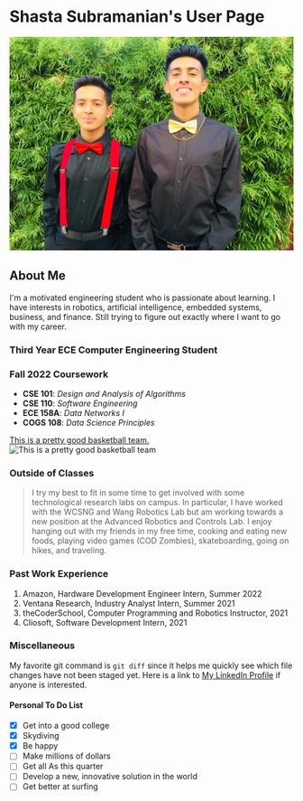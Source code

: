 
# Shasta Subramanian's User Page

![Me and my bro before high school homecoming](STHomecoming.JPG "Me and my bro before high school homecoming")

## About Me
I'm a motivated engineering student who is passionate about learning. I have interests in robotics, artificial intelligence, embedded systems, business, and finance. Still trying to figure out exactly where I want to go with my career.

### Third Year ECE Computer Engineering Student
### Fall 2022 Coursework
- **CSE 101**: *Design and Analysis of Algorithms*
- **CSE 110**: *Software Engineering*
- **ECE 158A**: *Data Networks I*   
- **COGS 108**: *Data Science Principles*

<u>This is a pretty good basketball team.</u>
![This is a pretty good basketball team](https://www.gannett-cdn.com/presto/2022/06/17/USAT/1fadd1f0-c7a7-4e4e-a6e2-fb6d2a72c97b-2022-06-17_Warriors1.jpg?crop=5999,3374,x1,y112&width=3200&height=1800&format=pjpg&auto=webp)

### Outside of Classes
> I try my best to fit in some time to get involved with some technological research labs on campus. In particular, I have worked with the WCSNG and Wang Robotics Lab but am working towards a new position at the Advanced Robotics and Controls Lab.
> I enjoy hanging out with my friends in my free time, cooking and eating new foods, playing video games (COD Zombies), skateboarding, going on hikes, and traveling.

### Past Work Experience
1. Amazon, Hardware Development Engineer Intern, Summer 2022
2. Ventana Research, Industry Analyst Intern, Summer 2021
3. theCoderSchool, Computer Programming and Robotics Instructor, 2021
4. Cliosoft, Software Development Intern, 2021

### Miscellaneous
My favorite git command is `git diff` since it helps me quickly see which file changes have not been staged yet.
Here is a link to [My LinkedIn Profile](https://www.linkedin.com/in/shasta-subramanian/) if anyone is interested.

#### Personal To Do List
- [x] Get into a good college
- [x] Skydiving
- [x] Be happy
- [ ] Make millions of dollars
- [ ] Get all As this quarter
- [ ] Develop a new, innovative solution in the world
- [ ] Get better at surfing
